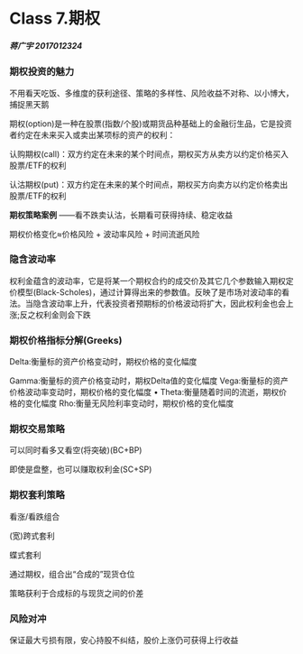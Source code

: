 # Class 7.期权

##### 蒋广宇 2017012324

### 期权投资的魅力

不用看天吃饭、多维度的获利途径、策略的多样性、风险收益不对称、以小博大，捕捉黑天鹅



期权(option)是一种在股票(指数/个股)或期货品种基础上的金融衍生品，它是投资者约定在未来买入或卖出某项标的资产的权利：

认购期权(call)：双方约定在未来的某个时间点，期权买方从卖方以约定价格买入股票/ETF的权利

认沽期权(put)：双方约定在未来的某个时间点，期权买方向卖方以约定价格卖出股票/ETF的权利

**期权策略案例** ——看不跌卖认沽，长期看可获得持续、稳定收益

期权价格变化$\approx$价格风险 + 波动率风险 + 时间流逝风险

### 隐含波动率 

权利金蕴含的波动率，它是将某一个期权合约的成交价及其它几个参数输入期权定价模型(Black-Scholes)，通过计算得出来的参数值。反映了是市场对波动率的看法。当隐含波动率上升，代表投资者预期标的价格波动将扩大，因此权利金也会上涨;反之权利金则会下跌

### 期权价格指标分解(Greeks) 

Delta:衡量标的资产价格变动时，期权价格的变化幅度

Gamma:衡量标的资产价格变动时，期权Delta值的变化幅度
Vega:衡量标的资产价格波动率变动时，期权价格的变化幅度 • Theta:衡量随着时间的流逝，期权价格的变化幅度
Rho:衡量无风险利率变动时，期权价格的变化幅度 

### 期权交易策略

可以同时看多又看空(将突破)(BC+BP)

即使是盘整，也可以赚取权利金(SC+SP)

### 期权套利策略

看涨/看跌组合

(宽)跨式套利

蝶式套利

通过期权，组合出“合成的”现货仓位

策略获利于合成标的与现货之间的价差

### 风险对冲

保证最大亏损有限，安心持股不纠结，股价上涨仍可获得上行收益